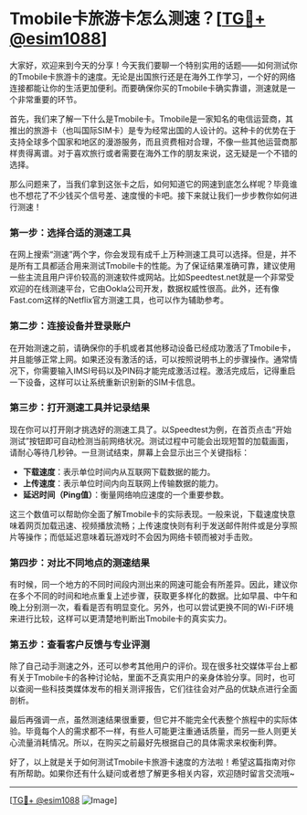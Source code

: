 # Tmobile卡旅游卡怎么测速？[[TG💪+ @esim1088](https://t.me/s/esim1088)]

大家好，欢迎来到今天的分享！今天我们要聊一个特别实用的话题——如何测试你的Tmobile卡旅游卡的速度。无论是出国旅行还是在海外工作学习，一个好的网络连接都能让你的生活更加便利。而要确保你买的Tmobile卡确实靠谱，测速就是一个非常重要的环节。

首先，我们来了解一下什么是Tmobile卡。Tmobile是一家知名的电信运营商，其推出的旅游卡（也叫国际SIM卡）是专为经常出国的人设计的。这种卡的优势在于支持全球多个国家和地区的漫游服务，而且资费相对合理，不像一些其他运营商那样贵得离谱。对于喜欢旅行或者需要在海外工作的朋友来说，这无疑是一个不错的选择。

那么问题来了，当我们拿到这张卡之后，如何知道它的网速到底怎么样呢？毕竟谁也不想花了不少钱买个信号差、速度慢的卡吧。接下来就让我们一步步教你如何进行测速！

### **第一步：选择合适的测速工具**

在网上搜索“测速”两个字，你会发现有成千上万种测速工具可以选择。但是，并不是所有工具都适合用来测试Tmobile卡的性能。为了保证结果准确可靠，建议使用一些主流且用户评价较高的测速软件或网站。比如Speedtest.net就是一个非常受欢迎的在线测速平台，它由Ookla公司开发，数据权威性很高。此外，还有像Fast.com这样的Netflix官方测速工具，也可以作为辅助参考。

### **第二步：连接设备并登录账户**

在开始测速之前，请确保你的手机或者其他移动设备已经成功激活了Tmobile卡，并且能够正常上网。如果还没有激活的话，可以按照说明书上的步骤操作。通常情况下，你需要输入IMSI号码以及PIN码才能完成激活过程。激活完成后，记得重启一下设备，这样可以让系统重新识别新的SIM卡信息。

### **第三步：打开测速工具并记录结果**

现在你可以打开刚才挑选好的测速工具了。以Speedtest为例，在首页点击“开始测试”按钮即可自动检测当前网络状况。测试过程中可能会出现短暂的加载画面，请耐心等待几秒钟。一旦测试结束，屏幕上会显示出三个关键指标：

- **下载速度**：表示单位时间内从互联网下载数据的能力。
- **上传速度**：表示单位时间内向互联网上传输数据的能力。
- **延迟时间（Ping值）**：衡量网络响应速度的一个重要参数。

这三个数值可以帮助你全面了解Tmobile卡的实际表现。一般来说，下载速度快意味着网页加载迅速、视频播放流畅；上传速度快则有利于发送邮件附件或是分享照片等操作；而低延迟意味着玩游戏时不会因为网络卡顿而被对手击败。

### **第四步：对比不同地点的测速结果**

有时候，同一个地方的不同时间段内测出来的网速可能会有所差异。因此，建议你在多个不同的时间和地点重复上述步骤，获取更多样化的数据。比如早晨、中午和晚上分别测一次，看看是否有明显变化。另外，也可以尝试更换不同的Wi-Fi环境来进行比较，这样可以更清楚地判断出Tmobile卡的真实实力。

### **第五步：查看客户反馈与专业评测**

除了自己动手测速之外，还可以参考其他用户的评价。现在很多社交媒体平台上都有关于Tmobile卡的各种讨论帖，里面不乏真实用户的亲身体验分享。同时，也可以查阅一些科技类媒体发布的相关测评报告，它们往往会对产品的优缺点进行全面剖析。

最后再强调一点，虽然测速结果很重要，但它并不能完全代表整个旅程中的实际体验。毕竟每个人的需求都不一样，有些人可能更注重通话质量，而另一些人则更关心流量消耗情况。所以，在购买之前最好先根据自己的具体需求来权衡利弊。

好了，以上就是关于如何测试Tmobile卡旅游卡速度的方法啦！希望这篇指南对你有所帮助。如果你还有什么疑问或者想了解更多相关内容，欢迎随时留言交流哦~

---

[[TG💪+ @esim1088](https://t.me/s/esim1088) ![Image](https://i.postimg.cc/4NQfJmqS/Snipaste-2025-05-13-00-14-12.png)]